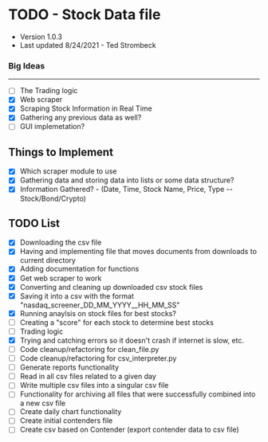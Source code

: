 # TODO - Stock Data file #
* Version 1.0.3
* Last updated 8/24/2021 - Ted Strombeck

### Big Ideas ###
------------------------------------------------------------------------------------------------
- [ ] The Trading logic
- [x] Web scraper
- [x] Scraping Stock Information in Real Time
- [x] Gathering any previous data as well?
- [ ] GUI implemetation?

Things to Implement
------------------------------------------------------------------------------------------------
- [x] Which scraper module to use
- [x] Gathering data and storing data into lists or some data structure?
- [x] Information Gathered? - (Date, Time, Stock Name, Price, Type -- Stock/Bond/Crypto)

TODO List
------------------------------------------------------------------------------------------------
- [x] Downloading the csv file
- [x] Having and implementing file that moves documents from downloads to current directory
- [x] Adding documentation for functions
- [x] Get web scraper to work
- [x] Converting and cleaning up downloaded csv stock files
- [x] Saving it into a csv with the format "nasdaq_screener_DD_MM_YYYY__HH_MM_SS"
- [x] Running anaylsis on stock files for best stocks?
- [ ] Creating a "score" for each stock to determine best stocks
- [ ] Trading logic
- [x] Trying and catching errors so it doesn't crash if internet is slow, etc.
- [ ] Code cleanup/refactoring for clean_file.py
- [ ] Code cleanup/refactoring for csv_interpreter.py
- [ ] Generate reports functionality
- [ ] Read in all csv files related to a given day
- [ ] Write multiple csv files into a singular csv file
- [ ] Functionality for archiving all files that were successfully combined into a new csv file
- [ ] Create daily chart functionality
- [ ] Create initial contenders file
- [ ] Create csv based on Contender (export contender data to csv file)